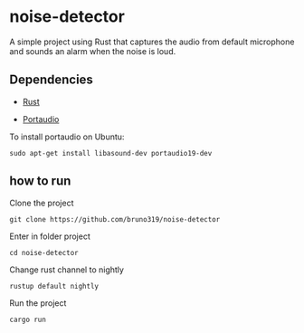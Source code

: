 # noise-detector

A simple project using Rust that captures the audio from default microphone and sounds an alarm when the noise is loud.

## Dependencies
- [Rust](https://www.rust-lang.org/tools/install)

- [Portaudio](http://www.portaudio.com)

To install portaudio on Ubuntu:
```
sudo apt-get install libasound-dev portaudio19-dev
```

## how to run
Clone the project
```
git clone https://github.com/bruno319/noise-detector
```
Enter in folder project
```
cd noise-detector
```
Change rust channel to nightly
```
rustup default nightly
```
Run the project
```
cargo run
```
